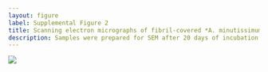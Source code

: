 ```yaml
---
layout: figure
label: Supplemental Figure 2
title: Scanning electron micrographs of fibril-covered *A. minutissimum* frustules from axenic culture.
description: Samples were prepared for SEM after 20 days of incubation. **A** (scale bar: 1 µm) & **B** (scale bar: 200 nm): Frustules with few, short fibrils, which were not found in xenic biofilms. **C** (scale bar: 1 µm) & **D** (scale bar: 200 nm): Frustule with medium-dense fibrillar mesh, as also seen in xenic biofilm (main figure 4A). **E** (scale bar: 200 nm): Fibrils are not only flatly attached to the frustule but also stick out into space and make contact with other cells (arrows), as also seen in xenic cultures (main figure 4B).
---
```

<img src="data/SF2-ax-fibrils.png">
